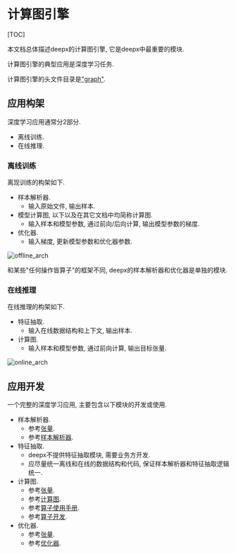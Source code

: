 # 计算图引擎

[TOC]

本文档总体描述deepx的计算图引擎, 它是deepx中最重要的模块.

计算图引擎的典型应用是深度学习任务.

计算图引擎的头文件目录是["graph"](../include/deepx_core/graph).

## 应用构架

深度学习应用通常分2部分.

- 离线训练.
- 在线推理.

### 离线训练

离现训练的构架如下.

- 样本解析器.
  - 输入原始文件, 输出样本.
- 模型计算图, 以下以及在其它文档中均简称计算图.
  - 输入样本和模型参数, 通过前向/后向计算, 输出模型参数的梯度.
- 优化器.
  - 输入梯度, 更新模型参数和优化器参数.

![offline\_arch](pic/graph_engine_offline_arch.png)

和某些"任何操作皆算子"的框架不同, deepx的样本解析器和优化器是单独的模块.

### 在线推理

在线推理的构架如下.

- 特征抽取.
  - 输入在线数据结构和上下文, 输出样本.
- 计算图.
  - 输入样本和模型参数, 通过前向计算, 输出目标张量.

![online\_arch](pic/graph_engine_online_arch.png)

## 应用开发

一个完整的深度学习应用, 主要包含以下模块的开发或使用.

- 样本解析器.
  - 参考[张量](tensor.md).
  - 参考[样本解析器](instance_reader.md).
- 特征抽取.
  - deepx不提供特征抽取模块, 需要业务方开发.
  - 应尽量统一离线和在线的数据结构和代码, 保证样本解析器和特征抽取逻辑统一.
- 计算图.
  - 参考[张量](tensor.md).
  - 参考[计算图](graph.md).
  - 参考[算子使用手册](op_manual.md).
  - 参考[算子开发](op_dev.md).
- 优化器.
  - 参考[张量](tensor.md).
  - 参考[优化器](optimizer.md).
